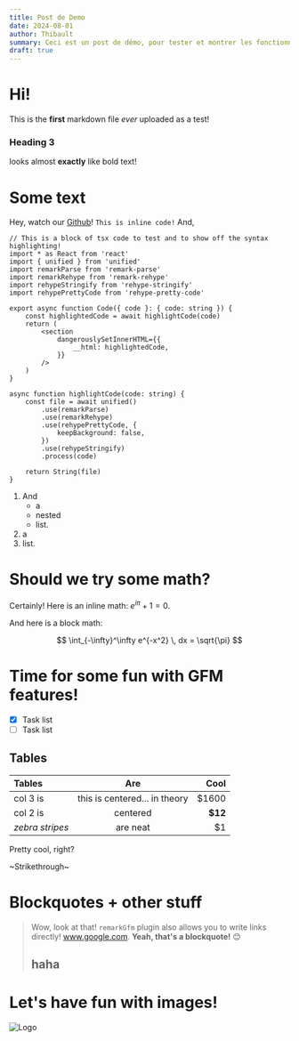 ```yaml
---
title: Post de Demo
date: 2024-08-01
author: Thibault
summary: Ceci est un post de démo, pour tester et montrer les fonctionnalités de markdown.
draft: true
---
```


# Hi!

This is the **first** markdown file _ever_ uploaded as a test!

### Heading 3

looks almost **exactly** like bold text!

# Some text

Hey, watch our [Github](https://github.com/Eagletech-robotic/website)!
`This is inline code!`
And,

```tsx title="Code Block!" {2-4} /remark/
// This is a block of tsx code to test and to show off the syntax highlighting!
import * as React from 'react'
import { unified } from 'unified'
import remarkParse from 'remark-parse'
import remarkRehype from 'remark-rehype'
import rehypeStringify from 'rehype-stringify'
import rehypePrettyCode from 'rehype-pretty-code'

export async function Code({ code }: { code: string }) {
    const highlightedCode = await highlightCode(code)
    return (
        <section
            dangerouslySetInnerHTML={{
                __html: highlightedCode,
            }}
        />
    )
}

async function highlightCode(code: string) {
    const file = await unified()
        .use(remarkParse)
        .use(remarkRehype)
        .use(rehypePrettyCode, {
            keepBackground: false,
        })
        .use(rehypeStringify)
        .process(code)

    return String(file)
}
```

1. And
    - a
    - nested
    - list.
2. a
3. list.

# Should we try some math?

Certainly! Here is an inline math: $e^{i\pi} + 1 = 0$.

And here is a block math:

$$
\int_{-\infty}^\infty e^{-x^2} \, dx = \sqrt{\pi}
$$

# Time for some fun with GFM features!

-   [x] Task list
-   [ ] Task list

## Tables

| Tables          |              Are              |    Cool |
| :-------------- | :---------------------------: | ------: |
| col 3 is        | this is centered... in theory |   $1600 |
| col 2 is        |           centered            | **$12** |
| _zebra stripes_ |           are neat            |      $1 |

Pretty cool, right?

~Strikethrough~

# Blockquotes + other stuff

> Wow, look at that! `remarkGfm` plugin also allows you to write links directly!
> www.google.com. **Yeah, that's a blockquote!** 😊
>
> ## haha

# Let's have fun with images!

![Logo](/images/logo.png)

